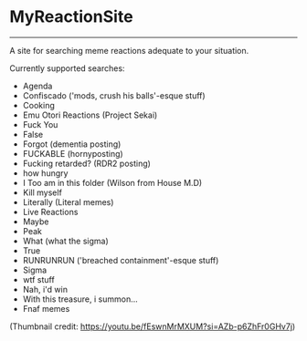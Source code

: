 # MyReactionSite
---
 A site for searching meme reactions adequate to your situation.

Currently supported searches:
* Agenda
* Confiscado ('mods, crush his balls'-esque stuff)
* Cooking
* Emu Otori Reactions (Project Sekai)
* Fuck You
* False 
* Forgot (dementia posting)
* FUCKABLE (hornyposting)
* Fucking retarded? (RDR2 posting)
* how hungry
* I Too am in this folder (Wilson from House M.D)
* Kill myself 
* Literally (Literal memes)
* Live Reactions
* Maybe
* Peak
* What (what the sigma)
* True
* RUNRUNRUN ('breached containment'-esque stuff)
* Sigma
* wtf stuff
* Nah, i'd win
* With this treasure, i summon...
* Fnaf memes

(Thumbnail credit: https://youtu.be/fEswnMrMXUM?si=AZb-p6ZhFr0GHv7j)
